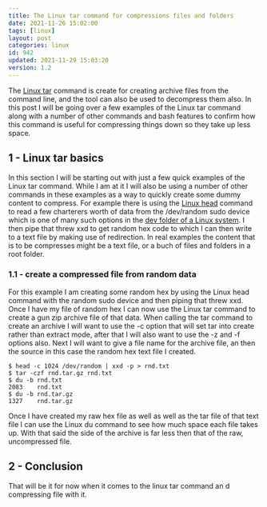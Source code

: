 ```yaml
---
title: The Linux tar command for compressions files and folders
date: 2021-11-26 15:02:00
tags: [linux]
layout: post
categories: linux
id: 942
updated: 2021-11-29 15:03:20
version: 1.2
---
```


The [Linux tar](https://linux.die.net/man/1/tar) command is create for creating archive files from the command line, and the tool can also be used to decompress them also. In this post I will be going over a few examples of the Linux tar command along with a number of other commands and bash features to confirm how this command is useful for compressing things down so they take up less space.

<!-- more -->

## 1 - Linux tar basics

In this section I will be starting out with just a few quick examples of the Linux tar command. While I am at it I will also be using a number of other commands in these examples as a way to quickly create some dummy content to compress. For example there is using the [Linux head](/2021/03/10/linux-head) command to read a few charterers worth of data from the \/dev\/random sudo device which is one of many such options in the [dev folder of a Linux system](/2021/11/17/linux-folders-dev/). I then pipe that threw xxd to get random hex code to which I can then write to a text file by making use of redirection. In real examples the content that is to be compresses might be a text file, or a buch of files and folders in a root folder.

### 1.1 - create a compressed file from random data

For this example I am creating some random hex by using the Linux head command with the random sudo device and then piping that threw xxd. Once I have my file of random hex I can now use the Linux tar command to create a gun zip archive file of that data. When calling the tar command to create an archive I will want to use the -c option that will set tar into create rather than extract mode, after that I will also want to use the -z and -f options also. Next I will want to give a file name for the archive file, an then the source in this case the random hex text file I created.

```
$ head -c 1024 /dev/random | xxd -p > rnd.txt
$ tar -czf rnd.tar.gz rnd.txt
$ du -b rnd.txt
2083	rnd.txt
$ du -b rnd.tar.gz
1327	rnd.tar.gz
```

Once I have created my raw hex file as well as well as the tar file of that text file I can use the Linux du command to see how much space each file takes up. With that said the side of the archive is far less then that of the raw, uncompressed file.

## 2 - Conclusion

That will be it for now when it comes to the linux tar command an d compressing file with it.

